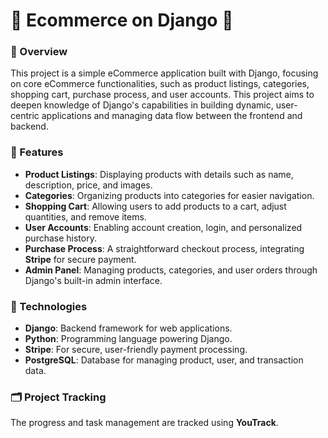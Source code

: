 # 🌈 Ecommerce on Django 🌈

### 🚀 Overview
This project is a simple eCommerce application built with Django, focusing on core eCommerce functionalities, such as product listings, categories, shopping cart, purchase process, and user accounts. This project aims to deepen knowledge of Django's capabilities in building dynamic, user-centric applications and managing data flow between the frontend and backend.

### 🛒 Features
- **Product Listings**: Displaying products with details such as name, description, price, and images.
- **Categories**: Organizing products into categories for easier navigation.
- **Shopping Cart**: Allowing users to add products to a cart, adjust quantities, and remove items.
- **User Accounts**: Enabling account creation, login, and personalized purchase history.
- **Purchase Process**: A straightforward checkout process, integrating **Stripe** for secure payment.
- **Admin Panel**: Managing products, categories, and user orders through Django's built-in admin interface.

### 🔧 Technologies
- **Django**: Backend framework for web applications.
- **Python**: Programming language powering Django.
- **Stripe**: For secure, user-friendly payment processing.
- **PostgreSQL**: Database for managing product, user, and transaction data.

### 🗂 Project Tracking
The progress and task management are tracked using **YouTrack**.

